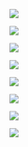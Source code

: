 ![](https://hexoric-1310528773.cos.ap-beijing.myqcloud.com/hexo/嵌入式1.png)

![](https://hexoric-1310528773.cos.ap-beijing.myqcloud.com/hexo/嵌入式2.png)

![](https://hexoric-1310528773.cos.ap-beijing.myqcloud.com/hexo/嵌入式3.png)

![](https://hexoric-1310528773.cos.ap-beijing.myqcloud.com/hexo/嵌入式4.png)

![](https://hexoric-1310528773.cos.ap-beijing.myqcloud.com/hexo/嵌入式5.png)

![](https://hexoric-1310528773.cos.ap-beijing.myqcloud.com/hexo/嵌入式6.png)

![](https://hexoric-1310528773.cos.ap-beijing.myqcloud.com/hexo/嵌入式7.png)

![](https://hexoric-1310528773.cos.ap-beijing.myqcloud.com/hexo/嵌入式8.png)

